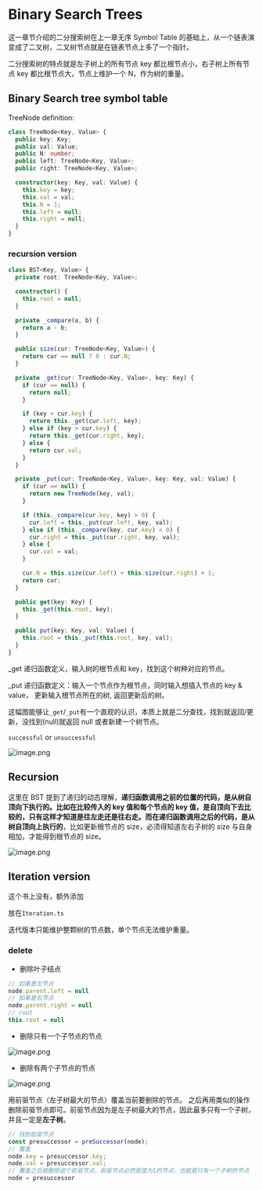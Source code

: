 # Binary Search Trees

这一章节介绍的二分搜索树在上一章无序 Symbol Table 的基础上，从一个链表演变成了二叉树，二叉树节点就是在链表节点上多了一个指针。

二分搜索树的特点就是左子树上的所有节点 key 都比根节点小，右子树上所有节点 key 都比根节点大，节点上维护一个 N，作为树的重量。

## Binary Search tree symbol table

TreeNode definition:
```ts
class TreeNode<Key, Value> {
  public key: Key;
  public val: Value;
  public N: number;
  public left: TreeNode<Key, Value>;
  public right: TreeNode<Key, Value>;

  constructor(key: Key, val: Value) {
    this.key = key;
    this.val = val;
    this.N = 1;
    this.left = null;
    this.right = null;
  }
}
```

### recursion version
```typescript
class BST<Key, Value> {
  private root: TreeNode<Key, Value>;

  constructor() {
    this.root = null;
  }

  private _compare(a, b) {
    return a - b;
  }

  public size(cur: TreeNode<Key, Value>) {
    return cur == null ? 0 : cur.N;
  }

  private _get(cur: TreeNode<Key, Value>, key: Key) {
    if (cur == null) {
      return null;
    }

    if (key < cur.key) {
      return this._get(cur.left, key);
    } else if (key > cur.key) {
      return this._get(cur.right, key);
    } else {
      return cur.val;
    }
  }

  private _put(cur: TreeNode<Key, Value>, key: Key, val: Value) {
    if (cur == null) {
      return new TreeNode(key, val);
    }

    if (this._compare(cur.key, key) > 0) {
      cur.left = this._put(cur.left, key, val);
    } else if (this._compare(key, cur.key) < 0) {
      cur.right = this._put(cur.right, key, val);
    } else {
      cur.val = val;
    }

    cur.N = this.size(cur.left) + this.size(cur.right) + 1;
    return cur;
  }

  public get(key: Key) {
    this._get(this.root, key);
  }

  public put(key: Key, val: Value) {
    this.root = this._put(this.root, key, val);
  }
}
```

\_get 递归函数定义，输入树的根节点和 key，找到这个树种对应的节点。

\_put 递归函数定义：输入一个节点作为根节点，同时输入想插入节点的 key & value， 更新输入根节点所在的树, 返回更新后的树。

这幅图能够让`_get`/`_put`有一个直观的认识，本质上就是二分查找，找到就返回/更新，没找到(null)就返回 null 或者新建一个树节点。

`successful` or `unsuccessful`

![image.png](https://p9-juejin.byteimg.com/tos-cn-i-k3u1fbpfcp/495fa1b0f4254a72aa6c9522e07752b8~tplv-k3u1fbpfcp-watermark.image?)

## Recursion

这里在 BST 提到了递归的动态理解，**递归函数调用之前的位置的代码，是从树自顶向下执行的。**比如在比较传入的 key 值和每个节点的 key 值，是自顶向下去比较的，只有这样才知道是往左走还是往右走。而在**递归函数调用之后的代码，是从树自顶向上执行的**，比如更新根节点的 size，必须得知道左右子树的 size 与自身相加，才能得到根节点的 size。

![image.png](https://p9-juejin.byteimg.com/tos-cn-i-k3u1fbpfcp/588cadd651d44169bf5258755a5b3872~tplv-k3u1fbpfcp-watermark.image?)



## Iteration version
这个书上没有，额外添加 

放在`Iteration.ts`

迭代版本只能维护整颗树的节点数，单个节点无法维护重量。


### delete

- 删除叶子结点

```js
// 如果是左节点
node.parent.left = null
// 如果是右节点
node.parent.right = null
// root
this.root = null
```

- 删除只有一个子节点的节点

![image.png](https://p9-juejin.byteimg.com/tos-cn-i-k3u1fbpfcp/e5ce1652e25c49d7ab6070067f2f3bc7~tplv-k3u1fbpfcp-watermark.image?)

- 删除有两个子节点的节点

![image.png](https://p9-juejin.byteimg.com/tos-cn-i-k3u1fbpfcp/e116e834f8e24bbaba9f2b1428832d59~tplv-k3u1fbpfcp-watermark.image?)

用前驱节点（左子树最大的节点）覆盖当前要删除的节点。
之后再用类似的操作删除前驱节点即可。前驱节点因为是左子树最大的节点，因此最多只有一个子树，并且一定是**左子树**。

```js
// 找到前驱节点
const presuccessor = preSuccessor(node);
// 覆盖
node.key = presuccessor.key;
node.val = presuccessor.val;
// 覆盖之后就删除这个前驱节点，前驱节点必然是度为1的节点，也就是只有一个子树的节点
node = presuccessor
```